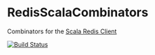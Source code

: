 # RedisScalaCombinators

Combinators for the [Scala Redis Client](https://github.com/debasishg/scala-redis)

[![Build Status](https://travis-ci.org/agarella/RedisScalaCombinators.svg?branch=master)](https://travis-ci.org/agarella/RedisScalaCombinators)

